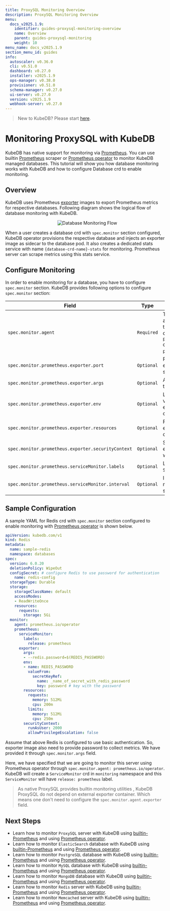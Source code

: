 ```yaml
---
title: ProxySQL Monitoring Overview
description: ProxySQL Monitoring Overview
menu:
  docs_v2025.1.9:
    identifier: guides-proxysql-monitoring-overview
    name: Overview
    parent: guides-proxysql-monitoring
    weight: 10
menu_name: docs_v2025.1.9
section_menu_id: guides
info:
  autoscaler: v0.36.0
  cli: v0.51.0
  dashboard: v0.27.0
  installer: v2025.1.9
  ops-manager: v0.38.0
  provisioner: v0.51.0
  schema-manager: v0.27.0
  ui-server: v0.27.0
  version: v2025.1.9
  webhook-server: v0.27.0
---
```


> New to KubeDB? Please start [here](/docs/v2025.1.9/README).

# Monitoring ProxySQL with KubeDB

KubeDB has native support for monitoring via [Prometheus](https://prometheus.io/). You can use builtin [Prometheus](https://github.com/prometheus/prometheus) scraper or [Prometheus operator](https://github.com/prometheus-operator/prometheus-operator) to monitor KubeDB managed databases. This tutorial will show you how database monitoring works with KubeDB and how to configure Database crd to enable monitoring.

## Overview

KubeDB uses Prometheus [exporter](https://prometheus.io/docs/instrumenting/exporters/#databases) images to export Prometheus metrics for respective databases. Following diagram shows the logical flow of database monitoring with KubeDB.

<p align="center">
  <img alt="Database Monitoring Flow"  src="/docs/v2025.1.9/guides/proxysql/monitoring/overview/images/database-monitoring-overview.svg">
</p>

When a user creates a database crd with `spec.monitor` section configured, KubeDB operator provisions the respective database and injects an exporter image as sidecar to the database pod. It also creates a dedicated stats service with name `{database-crd-name}-stats` for monitoring. Prometheus server can scrape metrics using this stats service.

## Configure Monitoring

In order to enable monitoring for a database, you have to configure `spec.monitor` section. KubeDB provides following options to configure `spec.monitor` section:

|                Field                               |    Type    |                                                                                     Uses                                                       |
| -------------------------------------------------- | ---------- | ---------------------------------------------------------------------------------------------------------------------------------------------- |
| `spec.monitor.agent`                               | `Required` | Type of the monitoring agent that will be used to monitor this database. It can be `prometheus.io/builtin` or `prometheus.io/operator`. |
| `spec.monitor.prometheus.exporter.port`            | `Optional` | Port number where the exporter side car will serve metrics.                                                                                    |
| `spec.monitor.prometheus.exporter.args`            | `Optional` | Arguments to pass to the exporter sidecar.                                                                                                     |
| `spec.monitor.prometheus.exporter.env`             | `Optional` | List of environment variables to set in the exporter sidecar container.                                                                        |
| `spec.monitor.prometheus.exporter.resources`       | `Optional` | Resources required by exporter sidecar container.                                                                                              |
| `spec.monitor.prometheus.exporter.securityContext` | `Optional` | Security options the exporter should run with.                                                                                                 |
| `spec.monitor.prometheus.serviceMonitor.labels`    | `Optional` | Labels for `ServiceMonitor` crd.                                                                                                               |
| `spec.monitor.prometheus.serviceMonitor.interval`  | `Optional` | Interval at which metrics should be scraped.                                                                                                   |

## Sample Configuration

A sample YAML for Redis crd with `spec.monitor` section configured to enable monitoring with [Prometheus operator](https://github.com/prometheus-operator/prometheus-operator) is shown below.

```yaml
apiVersion: kubedb.com/v1
kind: Redis
metadata:
  name: sample-redis
  namespace: databases
spec:
  version: 6.0.20
  deletionPolicy: WipeOut
  configSecret: # configure Redis to use password for authentication
    name: redis-config
  storageType: Durable
  storage:
    storageClassName: default
    accessModes:
    - ReadWriteOnce
    resources:
      requests:
        storage: 5Gi
  monitor:
    agent: prometheus.io/operator
    prometheus:
      serviceMonitor:
        labels:
          release: prometheus
      exporter:
        args:
        - --redis.password=$(REDIS_PASSWORD)
        env:
        - name: REDIS_PASSWORD
          valueFrom:
            secretKeyRef:
              name: _name_of_secret_with_redis_password
              key: password # key with the password
        resources:
          requests:
            memory: 512Mi
            cpu: 200m
          limits:
            memory: 512Mi
            cpu: 250m
        securityContext:
          runAsUser: 2000
          allowPrivilegeEscalation: false
```

Assume that above Redis is configured to use basic authentication. So, exporter image also need to provide password to collect metrics. We have provided it through `spec.monitor.args` field.

Here, we have specified that we are going to monitor this server using Prometheus operator through `spec.monitor.agent: prometheus.io/operator`. KubeDB will create a `ServiceMonitor` crd in `monitoring` namespace and this `ServiceMonitor` will have `release: prometheus` label.

> As native ProxySQL provides builtin monitoring utilities , KubeDB ProxySQL do not depend on external exporter container. Which means one don't need to configure the `spec.monitor.agent.exporter` field.

## Next Steps

- Learn how to monitor `ProxySQL` server with KubeDB using [builtin-Prometheus](/docs/v2025.1.9/guides/proxysql/monitoring/builtin-prometheus) and using [Prometheus operator](/docs/v2025.1.9/guides/proxysql/monitoring/prometheus-operator).
- Learn how to monitor `ElasticSearch` database with KubeDB using [builtin-Prometheus](/docs/v2025.1.9/guides/elasticsearch/monitoring/using-builtin-prometheus) and using [Prometheus operator](/docs/v2025.1.9/guides/elasticsearch/monitoring/using-prometheus-operator).
- Learn how to monitor `PostgreSQL` database with KubeDB using [builtin-Prometheus](/docs/v2025.1.9/guides/postgres/monitoring/using-builtin-prometheus) and using [Prometheus operator](/docs/v2025.1.9/guides/postgres/monitoring/using-prometheus-operator).
- Learn how to monitor `MySQL` database with KubeDB using [builtin-Prometheus](/docs/v2025.1.9/guides/mysql/monitoring/builtin-prometheus/) and using [Prometheus operator](/docs/v2025.1.9/guides/mysql/monitoring/prometheus-operator/).
- Learn how to monitor `MongoDB` database with KubeDB using [builtin-Prometheus](/docs/v2025.1.9/guides/mongodb/monitoring/using-builtin-prometheus) and using [Prometheus operator](/docs/v2025.1.9/guides/mongodb/monitoring/using-prometheus-operator).
- Learn how to monitor `Redis` server with KubeDB using [builtin-Prometheus](/docs/v2025.1.9/guides/redis/monitoring/using-builtin-prometheus) and using [Prometheus operator](/docs/v2025.1.9/guides/redis/monitoring/using-prometheus-operator).
- Learn how to monitor `Memcached` server with KubeDB using [builtin-Prometheus](/docs/v2025.1.9/guides/memcached/monitoring/using-builtin-prometheus) and using [Prometheus operator](/docs/v2025.1.9/guides/memcached/monitoring/using-prometheus-operator).